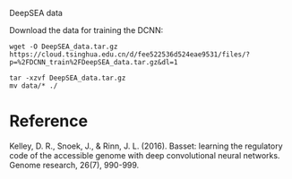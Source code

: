 DeepSEA data

Download the data for training the DCNN:

```
wget -O DeepSEA_data.tar.gz https://cloud.tsinghua.edu.cn/d/fee522536d524eae9531/files/?p=%2FDCNN_train%2FDeepSEA_data.tar.gz&dl=1

tar -xzvf DeepSEA_data.tar.gz
mv data/* ./
```

# Reference

Kelley, D. R., Snoek, J., & Rinn, J. L. (2016). Basset: learning the regulatory code of the accessible genome with deep convolutional neural networks. Genome research, 26(7), 990-999.
